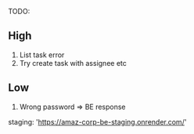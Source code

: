 TODO:

## High
1. List task error
2. Try create task with assignee etc

## Low
1. Wrong password => BE response

staging: 'https://amaz-corp-be-staging.onrender.com/'
